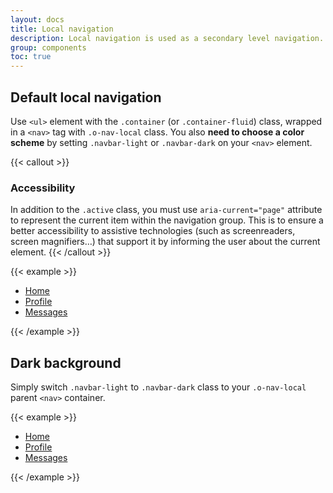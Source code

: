 ```yaml
---
layout: docs
title: Local navigation
description: Local navigation is used as a secondary level navigation.
group: components
toc: true
---
```


## Default local navigation

Use `<ul>` element with the `.container` (or `.container-fluid`) class, wrapped in a `<nav>` tag with `.o-nav-local` class.
You also **need to choose a color scheme** by setting `.navbar-light` or `.navbar-dark` on your `<nav>` element.

{{< callout >}}
### Accessibility

In addition to the `.active` class, you must use `aria-current="page"` attribute to represent the current item within the navigation group. This is to ensure a better accessibility to assistive technologies (such as screenreaders, screen magnifiers…) that support it by informing the user about the current element.
{{< /callout >}}

{{< example >}}
<nav role="navigation" class="o-nav-local navbar-light">
    <ul class="container nav">
        <li class="nav-item"><a class="nav-link active" href="#" aria-current="page">Home</a></li>
        <li class="nav-item"><a class="nav-link" href="#">Profile</a></li>
        <li class="nav-item"><a class="nav-link" href="#">Messages</a></li>
    </ul>
</nav>
{{< /example >}}

## Dark background

Simply switch `.navbar-light` to `.navbar-dark` class to your `.o-nav-local` parent `<nav>` container.

{{< example >}}
<div class="bg-dark pt-3 px-3 pb-1">
    <nav role="navigation" class="o-nav-local navbar-dark">
        <ul class="container nav">
            <li class="nav-item"><a class="nav-link active" href="#" aria-current="page">Home</a></li>
            <li class="nav-item"><a class="nav-link" href="#">Profile</a></li>
            <li class="nav-item"><a class="nav-link" href="#">Messages</a></li>
        </ul>
    </nav>
</div>
{{< /example >}}
